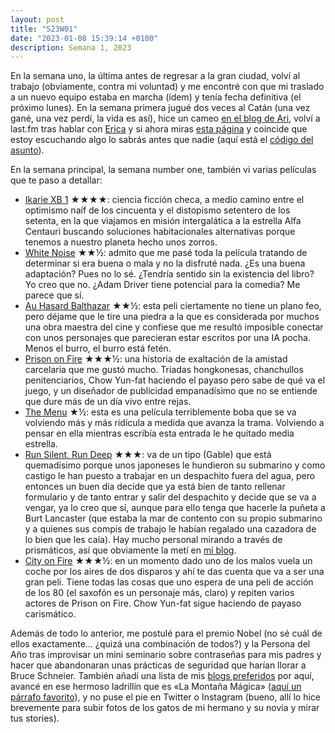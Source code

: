 ```yaml
---
layout: post
title: "S23W01"
date: "2023-01-08 15:39:14 +0100"
description: Semana 1, 2023
---
```


En la semana uno, la última antes de regresar a la gran ciudad, volví al trabajo (obviamente, contra mi voluntad) y me encontré con que mi traslado a un nuevo equipo estaba en marcha (ídem) y tenía fecha definitiva (el próximo lunes). En la semana primera jugué dos veces al Catán (una vez gané, una vez perdí, la vida es así), hice un cameo [en el blog de Ari](https://blog.arianaescobar.com/would-you-rather-be-cool-or-happy), volví a last.fm tras hablar con [Erica](https://www.ericafustero.com/blog) y si ahora miras [esta página](/about) y coincide que estoy escuchando algo lo sabrás antes que nadie (aquí está el [código del asunto](https://github.com/javierarce/music-snitch))<!-- break -->.

En la semana principal, la semana number one, también vi varias películas que te paso a detallar:

- [Ikarie XB 1](https://letterboxd.com/javier/film/ikarie-xb-1/) ★★★★: ciencia
  ficción checa, a medio camino entre el optimismo naíf de los cincuenta y el
  distopismo setentero de los setenta, en la que viajamos en misión
  intergalática a la estrella Alfa Centauri buscando soluciones habitacionales
  alternativas porque tenemos a nuestro planeta hecho unos zorros.
- [White Noise](https://letterboxd.com/javier/film/white-noise-2022) ★★½: admito
  que me pasé toda la película tratando de determinar si era buena o mala y no
  la disfruté nada. ¿Es una buena adaptación? Pues no lo sé. ¿Tendría sentido
  sin la existencia del libro? Yo creo que no. ¿Adam Driver tiene
  potencial para la comedia? Me parece que sí.
- [Au Hasard
  Balthazar](https://letterboxd.com/javier/film/au-hasard-balthazar) ★★½: esta peli
  ciertamente no tiene un plano feo, pero déjame que le tire una piedra a la
  que es considerada por muchos una obra maestra del cine y confiese que me
  resultó imposible conectar con unos personajes que parecieran estar escritos por
  una IA pocha. Menos el burro, el burro está fetén.
- [Prison on Fire](https://letterboxd.com/javier/film/prison-on-fire) ★★★½: una
  historia de exaltación de la amistad carcelaria que me gustó mucho. Triadas
  hongkonesas, chanchullos penitenciarios, Chow Yun-fat haciendo el payaso pero
  sabe de qué va el juego, y un diseñador de publicidad empanadísimo que no
  se entiende que dure más de un día vivo entre rejas.
- [The Menu](https://letterboxd.com/javier/film/the-menu-2022/) ★½: esta es una
  película terriblemente boba que se va volviendo más y más ridícula a medida
  que avanza la trama. Volviendo a pensar en ella mientras escribía esta
  entrada le he quitado media estrella. 
- [Run Silent, Run
  Deep](https://letterboxd.com/javier/film/run-silent-run-deep/) ★★★: va de un tipo
  (Gable) que está quemadísimo porque unos japoneses le hundieron su submarino
  y como castigo le han puesto a trabajar en un despachito fuera del agua, pero
  entonces un buen día decide que ya está bien de tanto rellenar formulario y
  de tanto entrar y salir del despachito y decide que se va a vengar, ya lo
  creo que sí, aunque para ello tenga que hacerle la puñeta a Burt Lancaster
  (que estaba la mar de contento con su propio submarino y a quienes sus compis
  de trabajo le habían regalado una cazadora de lo bien que les caía). Hay
  mucho personal mirando a través de prismáticos, así que obviamente la metí en
  [mi blog](https://binocularshot.tumblr.com).
- [City on Fire](https://letterboxd.com/javier/film/city-on-fire) ★★★½: en un momento
  dado uno de los malos vuela un coche por los aires de dos disparos y ahí te
  das cuenta que va a ser una gran peli. Tiene todas las cosas que uno espera
  de una peli de acción de los 80 (el saxofón es un personaje más, claro) y
  repiten varios actores de Prison on Fire. Chow Yun-fat sigue haciendo de
  payaso carismático. 

Además de todo lo anterior, me postulé para el premio Nobel (no sé cuál de ellos exactamente… ¿quizá una combinación de todos?) y la Persona del Año tras improvisar un mini seminario sobre contraseñas para mis padres y hacer que abandonaran unas prácticas de seguridad que harían llorar a Bruce Schneier.  También añadí una lista de mis [blogs preferidos](https://javier.computer/blogroll) por aquí, avancé en ese hermoso ladrillín que es «La Montaña Mágica» ([aquí un párrafo favorito](/books/la-montana-magica)), y no puse el pie en Twitter o Instagram (bueno, allí lo hice brevemente para subir fotos de los gatos de mi hermano y su novia y mirar tus stories).
